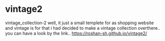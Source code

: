 # vintage2
vintage_collection-2
well, it just a small templete for as  shopping website and vintage is for that i had decided to make a vintage collection overthere..
you can have a look by the link..
https://roshan-sh.github.io/vintage2/
